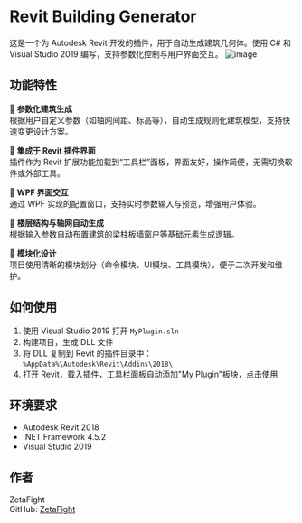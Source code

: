 # Revit Building Generator

这是一个为 Autodesk Revit 开发的插件，用于自动生成建筑几何体。使用 C# 和 Visual Studio 2019 编写，支持参数化控制与用户界面交互。
![image](https://github.com/user-attachments/assets/4d9c986b-bd7b-485e-ab2b-6278a1788fa3)


## 功能特性

🔷 **参数化建筑生成**  
根据用户自定义参数（如轴网间距、标高等），自动生成规则化建筑模型，支持快速变更设计方案。

🔷 **集成于 Revit 插件界面**  
插件作为 Revit 扩展功能加载到“工具栏”面板，界面友好，操作简便，无需切换软件或外部工具。

🔷 **WPF 界面交互**  
通过 WPF 实现的配置窗口，支持实时参数输入与预览，增强用户体验。

🔷 **楼层结构与轴网自动生成**  
根据输入参数自动布置建筑的梁柱板墙窗户等基础元素生成逻辑。

🔷 **模块化设计**  
项目使用清晰的模块划分（命令模块、UI模块、工具模块），便于二次开发和维护。


## 如何使用

1. 使用 Visual Studio 2019 打开 `MyPlugin.sln`
2. 构建项目，生成 DLL 文件
3. 将 DLL 复制到 Revit 的插件目录中：  
   `%AppData%\Autodesk\Revit\Addins\2018\`
4. 打开 Revit，载入插件，工具栏面板自动添加"My Plugin"板块，点击使用

## 环境要求

- Autodesk Revit 2018
- .NET Framework 4.5.2
- Visual Studio 2019

## 作者

ZetaFight  
GitHub: [ZetaFight](https://github.com/ZetaFight)
